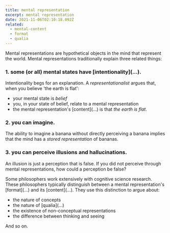 ```yaml
---
title: mental representation
excerpt: mental representation
date: 2021-11-06T02:10:18.092Z
related:
  - mental-content
  - format
  - qualia
---
```

Mental representations are hypothetical objects in the mind that represent the world. Mental representations traditionally explain three related things: 

### 1. some (or all) mental states have \[intentionality](...). 

Intentionality begs for an explanation. A *representationalist* argues that, when you believe 'the earth is flat':

* your mental state is *belief*
* you, in your state of belief, relate to a mental representation
* the mental representation's \[content](...) is that *the earth is flat*.

### 2. you can imagine. 

The ability to imagine a banana without directly perceiving a banana implies that the mind has a *stored representation* of bananas. 

### 3. you can perceive illusions and hallucinations. 

An illusion is just a perception that is false. If you did not perceive through mental representations, how could a perception be false?

Some philosophers work extensively with cognitive science research. These philosophers typically distinguish between a mental representation's \[format](...) and its \[content](...). They use this distinction to argue about:

* the nature of concepts
* the nature of \[qualia](...)
* the existence of non-conceptual representations
* the difference between thinking and seeing

And so on.